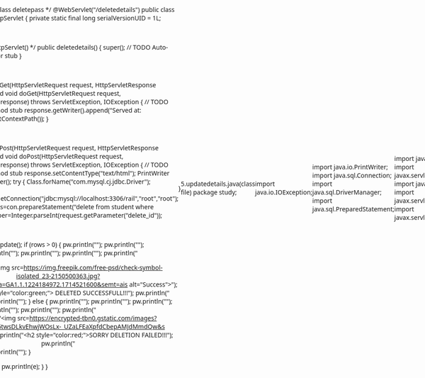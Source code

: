 1.adminServlet.java(SERVLET)
package study;

import java.io.IOException;
import java.io.PrintWriter;
import java.sql.Connection;
import java.sql.DriverManager;
import java.sql.PreparedStatement;
import java.sql.ResultSet;
import java.sql.SQLException;

import javax.servlet.ServletException;
import javax.servlet.annotation.WebServlet;
import javax.servlet.http.HttpServlet;
import javax.servlet.http.HttpServletRequest;
import javax.servlet.http.HttpServletResponse;
import javax.servlet.http.HttpSession;

/**
 * Servlet implementation class adminServlet
 */
@WebServlet("/adminServlet")
public class adminServlet extends HttpServlet {
	private static final long serialVersionUID = 1L;
	
	    // JDBC URL, username and password of MySQL server
	    private static final String JDBC_URL = "jdbc:mysql://localhost:3306/rail";
	    private static final String DB_USER = "root";
	    private static final String DB_PASSWORD = "root";

    /**
     * @see HttpServlet#HttpServlet()
     */
    public adminServlet() {
        super();
        // TODO Auto-generated constructor stub
    }

	/**
	 * @see HttpServlet#doGet(HttpServletRequest request, HttpServletResponse response)
	 */
	protected void doGet(HttpServletRequest request, HttpServletResponse response) throws ServletException, IOException {
		// TODO Auto-generated method stub
		response.getWriter().append("Served at: ").append(request.getContextPath());
	}

	/**
	 * @see HttpServlet#doPost(HttpServletRequest request, HttpServletResponse response)
	 */
	protected void doPost(HttpServletRequest request, HttpServletResponse response) throws ServletException, IOException {
		// TODO Auto-generated method stub
		doGet(request, response);
		 String username = request.getParameter("username");
	        String password = request.getParameter("password");
	        PrintWriter out=response.getWriter();

	        try {
	            // Load MySQL JDBC Driver
	            Class.forName("com.mysql.cj.jdbc.Driver");

	            // Connect to MySQL database
	            Connection connection = DriverManager.getConnection(JDBC_URL, DB_USER, DB_PASSWORD);

	            // SQL query to check if username and password are valid
	            String sql = "SELECT * FROM admin WHERE username=? AND password=?";
	            PreparedStatement statement = connection.prepareStatement(sql);
	            statement.setString(1, username);
	            statement.setString(2, password);
	            ResultSet result = statement.executeQuery();

	            if (result.next()) {
	                // If user exists, create a session and store username
	                HttpSession session = request.getSession();
	                session.setAttribute("username", username);
	                response.sendRedirect("add_details.jsp");
	            } else {
	                out.println("<p>Sorry, invalid username or password.</p>");

	                // If user doesn't exist, redirect back to login page with error message
	                response.sendRedirect("dashboard.jsp?error=1");
	            }

	            // Close resources
	            result.close();
	            statement.close();
	            connection.close();
	        } catch (SQLException | ClassNotFoundException e) {
	            e.printStackTrace();
	            throw new ServletException("Database access error", e);
	        }
	}

}
2.studentservlet.java(SERVLET)
package study;

import java.io.*;


import java.sql.*;
import javax.servlet.ServletException;
import javax.servlet.annotation.WebServlet;
import javax.servlet.http.*;

@WebServlet("/studentservlet")
public class studentservlet extends HttpServlet {
    private static final long serialVersionUID = 1L;

    protected void doGet(HttpServletRequest request, HttpServletResponse response)
            throws ServletException, IOException {
        response.sendRedirect("search.jsp");
    }

    protected void doPost(HttpServletRequest request, HttpServletResponse response)
            throws ServletException, IOException {
        response.setContentType("text/html");
        PrintWriter pw = response.getWriter();
        String name = request.getParameter("studentUsername");
        
        try {
            Class.forName("com.mysql.cj.jdbc.Driver");
            Connection con = DriverManager.getConnection("jdbc:mysql://localhost:3306/rail", "root", "root");
            PreparedStatement ps = con.prepareStatement("SELECT * FROM student WHERE name = ?");
            ps.setString(1, name);
            ResultSet rs = ps.executeQuery();

            // Start building the HTML table
            pw.println("<!DOCTYPE html>");
            pw.println("<html>");
            pw.println("<head>");
            pw.println("<meta charset=\"ISO-8859-1\">");
            pw.println("<title>Search Results</title>");
            pw.println("<style>");
            pw.println("body {");
            pw.println("    margin: 0;");
            pw.println("    padding: 0;");
            pw.println("    font-family: Arial, sans-serif;");
            pw.println("    background-image: url('https://example.com/background-image.jpg');"); // Replace 'https://example.com/background-image.jpg' with the URL of your background image
            pw.println("    background-size: cover;");
            pw.println("    background-position: center;");
            pw.println("}");
            pw.println("table {");
            pw.println("    font-family: Arial, sans-serif;");
            pw.println("    border-collapse: collapse;");
            pw.println("    width: 80%;");
            pw.println("    margin: 20px auto;");
            pw.println("}");
            pw.println("th, td {");
            pw.println("    border: 1px solid #ddd;");
            pw.println("    padding: 8px;");
            pw.println("    text-align: center;");
            pw.println("}");
            pw.println("th {");
            pw.println("    background-color: #4CAF50;");
            pw.println("    color: white;");
            pw.println("}");
            pw.println("tr:nth-child(even) {");
            pw.println("    background-color: #f2f2f2;");
            pw.println("}");
            pw.println("</style>");
            pw.println("</head>");
            pw.println("<body>");
            pw.println("<h2 style=\"text-align:center;\">Search Results for " + name + "</h2>");
            pw.println("<table>");
            pw.println("<tr><th>NUMBER</th><th>NAME</th><th>EMAIL</th><th>DESK</th></tr>");

            // Iterate through the ResultSet and add data to the table
            while (rs.next()) {
                pw.println("<tr>");
                pw.println("<td>" + rs.getInt(1) + "</td>");
                pw.println("<td>" + rs.getString(2) + "</td>");
                pw.println("<td>" + rs.getString(3) + "</td>");
                pw.println("<td>" + rs.getString(4) + "</td>");
               
                pw.println("</tr>");
            }

            pw.println("</table>");
            pw.println("</body>");
            pw.println("</html>");
        } catch (Exception e) {
            pw.println(e);
        }
    }
}


3.insertdetails.java(class file)
package study;

import java.io.IOException;

import java.io.PrintWriter;
import java.sql.Connection;
import java.sql.DriverManager;
import java.sql.PreparedStatement;

import javax.servlet.ServletException;
import javax.servlet.annotation.WebServlet;
import javax.servlet.http.HttpServlet;
import javax.servlet.http.HttpServletRequest;
import javax.servlet.http.HttpServletResponse;

/**
 * Servlet implementation class insertpass
 */
@WebServlet("/insertdetails")
public class insertdetails extends HttpServlet {
	private static final long serialVersionUID = 1L;
       
    /**
     * @see HttpServlet#HttpServlet()
     */
    public insertdetails() {
        super();
        // TODO Auto-generated constructor stub
    }

	/**
	 * @see HttpServlet#doGet(HttpServletRequest request, HttpServletResponse response)
	 */
	protected void doGet(HttpServletRequest request, HttpServletResponse response) throws ServletException, IOException {
		// TODO Auto-generated method stub
		response.getWriter().append("Served at: ").append(request.getContextPath());
	}

	/**
	 * @see HttpServlet#doPost(HttpServletRequest request, HttpServletResponse response)
	 */
	protected void doPost(HttpServletRequest request, HttpServletResponse response) throws ServletException, IOException {
		// TODO Auto-generated method stub
		response.setContentType("text/html");
		PrintWriter pw=response.getWriter();
		try {
		Class.forName("com.mysql.cj.jdbc.Driver");
		Connection con=DriverManager.getConnection("jdbc:mysql://localhost:3306/rail","root","root");
		PreparedStatement ps=con.prepareStatement("insert into student values(?,?,?,?)");
		int num=Integer.parseInt(request.getParameter("num"));
		String name=request.getParameter("name");
		String email=request.getParameter("email");
		String desk=request.getParameter("desk");
	
		ps.setInt(1, num);
		ps.setString(2, name);
		ps.setString(3, email);
		ps.setString(4, desk);
		
		int rows=ps.executeUpdate();
//		if(rows>0) {
//			pw.println("PASS GENERATED SUCCESSFULL!!!");
//		}
//		else {
//			pw.println(" SORRY PASS GENERATION FAILED!!!");
//		}
		 if (rows > 0) {
             pw.println("<!DOCTYPE html>");
             pw.println("<html>");
             pw.println("<head>");
             pw.println("<title>Pass Generation Status</title>");
             pw.println("</head>");
             pw.println("<body>");
             pw.println("<center>");
             pw.println("<img src=https://img.freepik.com/free-psd/check-symbol-isolated_23-2150500363.jpg?size=338&ext=jpg&ga=GA1.1.1224184972.1714521600&semt=ais alt=\"Success\">");
             pw.println("<h2 style=\"color:green;\">DESK ALOCATION SUCCESSFULL!!!</h2>");
             pw.println("</center>");
             pw.println("</body>");
             pw.println("</html>");
         } else {
             pw.println("<!DOCTYPE html>");
             pw.println("<html>");
             pw.println("<head>");
             pw.println("<title>Pass Generation Status</title>");
             pw.println("</head>");
             pw.println("<body>");
             pw.println("<center>");
             pw.println("<img src=https://encrypted-tbn0.gstatic.com/images?q=tbn:ANd9GcR6twsDLkvEhwjWOsLx-_UZaLFEaXpfdCbepAMJdMmdQw&s alt=\"Failure\">");
             pw.println("<h2 style=\"color:red;\">SORRY DESK ALOCATION FAILED!!!</h2>");
             pw.println("</center>");
             pw.println("</body>");
             pw.println("</html>");
         }
		
		}
		catch(Exception e ) {
			pw.println(e);
		}

	}

}


4.deletedetails.java(class file)
package study;



import java.io.IOException;

import java.io.PrintWriter;
import java.sql.Connection;
import java.sql.DriverManager;
import java.sql.PreparedStatement;

import javax.servlet.ServletException;
import javax.servlet.annotation.WebServlet;
import javax.servlet.http.HttpServlet;
import javax.servlet.http.HttpServletRequest;
import javax.servlet.http.HttpServletResponse;

/**
 * Servlet implementation class deletepass
 */
@WebServlet("/deletedetails")
public class deletedetails extends HttpServlet {
	private static final long serialVersionUID = 1L;
       
    /**
     * @see HttpServlet#HttpServlet()
     */
    public deletedetails() {
        super();
        // TODO Auto-generated constructor stub
    }

	/**
	 * @see HttpServlet#doGet(HttpServletRequest request, HttpServletResponse response)
	 */
	protected void doGet(HttpServletRequest request, HttpServletResponse response) throws ServletException, IOException {
		// TODO Auto-generated method stub
		response.getWriter().append("Served at: ").append(request.getContextPath());
	}

	/**
	 * @see HttpServlet#doPost(HttpServletRequest request, HttpServletResponse response)
	 */
	protected void doPost(HttpServletRequest request, HttpServletResponse response) throws ServletException, IOException {
		// TODO Auto-generated method stub
		response.setContentType("text/html");
		PrintWriter pw=response.getWriter();
		try {
		Class.forName("com.mysql.cj.jdbc.Driver");
		Connection con=DriverManager.getConnection("jdbc:mysql://localhost:3306/rail","root","root");
		PreparedStatement ps=con.prepareStatement("delete from student where number=?");
		int number=Integer.parseInt(request.getParameter("delete_id"));
		
		ps.setInt(1, number);
		
		int rows=ps.executeUpdate();
		if (rows > 0) {
            pw.println("<!DOCTYPE html>");
            pw.println("<html>");
            pw.println("<head>");
            pw.println("<title>Pass Deletion Status</title>");
            pw.println("</head>");
            pw.println("<body>");
            pw.println("<center>");
            pw.println("<img src=https://img.freepik.com/free-psd/check-symbol-isolated_23-2150500363.jpg?size=338&ext=jpg&ga=GA1.1.1224184972.1714521600&semt=ais alt=\"Success\">");
            pw.println("<h2 style=\"color:green;\"> DELETED SUCCESSFULL!!!</h2>");
            pw.println("</center>");
            pw.println("</body>");
            pw.println("</html>");
        } else {
            pw.println("<!DOCTYPE html>");
            pw.println("<html>");
            pw.println("<head>");
            pw.println("<title>Pass DELETION Status</title>");
            pw.println("</head>");
            pw.println("<body>");
            pw.println("<center>");
            pw.println("<img src=https://encrypted-tbn0.gstatic.com/images?q=tbn:ANd9GcR6twsDLkvEhwjWOsLx-_UZaLFEaXpfdCbepAMJdMmdQw&s alt=\"Failure\">");
            pw.println("<h2 style=\"color:red;\">SORRY  DELETION FAILED!!!</h2>");
            pw.println("</center>");
            pw.println("</body>");
            pw.println("</html>");
        }
		
		
		
		}
		catch(Exception e ) {
			pw.println(e);
		}
	}

}


5.updatedetails.java(class file)
package study;



import java.io.IOException;

import java.io.PrintWriter;
import java.sql.Connection;
import java.sql.DriverManager;
import java.sql.PreparedStatement;

import javax.servlet.ServletException;
import javax.servlet.annotation.WebServlet;
import javax.servlet.http.HttpServlet;
import javax.servlet.http.HttpServletRequest;
import javax.servlet.http.HttpServletResponse;

/**
 * Servlet implementation class updatepass
 */
@WebServlet("/updatedetails")
public class updatedetails extends HttpServlet {
	private static final long serialVersionUID = 1L;
       
    /**
     * @see HttpServlet#HttpServlet()
     */
    public updatedetails() {
        super();
        // TODO Auto-generated constructor stub
    }

	/**
	 * @see HttpServlet#doGet(HttpServletRequest request, HttpServletResponse response)
	 */
	protected void doGet(HttpServletRequest request, HttpServletResponse response) throws ServletException, IOException {
		// TODO Auto-generated method stub
		response.getWriter().append("Served at: ").append(request.getContextPath());
	}

	/**
	 * @see HttpServlet#doPost(HttpServletRequest request, HttpServletResponse response)
	 */
	protected void doPost(HttpServletRequest request, HttpServletResponse response) throws ServletException, IOException {
		// TODO Auto-generated method stub
		response.setContentType("text/html");
		PrintWriter pw=response.getWriter();
		try {
		Class.forName("com.mysql.cj.jdbc.Driver");
		Connection con=DriverManager.getConnection("jdbc:mysql://localhost:3306/rail","root","root");
//		PreparedStatement ps=con.prepareStatement("update student set name=? where num=?");
//		int num=Integer.parseInt(request.getParameter("update_id"));
//		String name=request.getParameter("update_name");
//		
//		ps.setInt(2, num);
//		ps.setString(1, name);
		
		PreparedStatement ps = con.prepareStatement("update student set name=? where number=?");
		String name = request.getParameter("update_name");
		int number = Integer.parseInt(request.getParameter("update_id"));

		ps.setString(1, name); // Set name first
		ps.setInt(2, number);      // Set num second

		
		int rows=ps.executeUpdate();
		if (rows > 0) {
            pw.println("<!DOCTYPE html>");
            pw.println("<html>");
            pw.println("<head>");
            pw.println("<title>Pass updation Status</title>");
            pw.println("</head>");
            pw.println("<body>");
            pw.println("<center>");
            pw.println("<img src=https://img.freepik.com/free-psd/check-symbol-isolated_23-2150500363.jpg?size=338&ext=jpg&ga=GA1.1.1224184972.1714521600&semt=ais alt=\"Success\">");
            pw.println("<h2 style=\"color:green;\"> UPDATION SUCCESSFULL!!!</h2>");
            pw.println("</center>");
            pw.println("</body>");
            pw.println("</html>");
        } else {
            pw.println("<!DOCTYPE html>");
            pw.println("<html>");
            pw.println("<head>");
            pw.println("<title>Pass updation Status</title>");
            pw.println("</head>");
            pw.println("<body>");
            pw.println("<center>");
            pw.println("<img src=https://encrypted-tbn0.gstatic.com/images?q=tbn:ANd9GcR6twsDLkvEhwjWOsLx-_UZaLFEaXpfdCbepAMJdMmdQw&s alt=\"Failure\">");
            pw.println("<h2 style=\"color:red;\">SORRY  UPDATION FAILED!!!</h2>");
            pw.println("</center>");
            pw.println("</body>");
            pw.println("</html>");
        }
		
			
		
		}
		catch(Exception e ) {
			pw.println(e);
		}
	}

}


6.displaydetails.java(class file)

package study;
import java.io.IOException;

import java.io.PrintWriter;
import java.sql.Connection;
import java.sql.DriverManager;
import java.sql.PreparedStatement;
import java.sql.ResultSet;

import javax.servlet.ServletException;
import javax.servlet.annotation.WebServlet;
import javax.servlet.http.HttpServlet;
import javax.servlet.http.HttpServletRequest;
import javax.servlet.http.HttpServletResponse;

/**
 * Servlet implementation class displaypass
 */
@WebServlet("/displaydetails")
public class displaydetails extends HttpServlet {
    private static final long serialVersionUID = 1L;

    /**
     * @see HttpServlet#HttpServlet()
     */
    public displaydetails() {
        super();
        // TODO Auto-generated constructor stub
    }

    /**
     * @see HttpServlet#doGet(HttpServletRequest request, HttpServletResponse response)
     */
    protected void doGet(HttpServletRequest request, HttpServletResponse response) throws ServletException, IOException {
        // TODO Auto-generated method stub
        response.getWriter().append("Served at: ").append(request.getContextPath());
    }

    /**
     * @see HttpServlet#doPost(HttpServletRequest request, HttpServletResponse response)
     */
    protected void doPost(HttpServletRequest request, HttpServletResponse response) throws ServletException, IOException {
        response.setContentType("text/html");
        PrintWriter pw = response.getWriter();
        try {
            Class.forName("com.mysql.cj.jdbc.Driver");
            Connection con = DriverManager.getConnection("jdbc:mysql://localhost:3306/rail", "root", "root");
            PreparedStatement ps = con.prepareStatement("select * from student");
            ResultSet rs = ps.executeQuery();

            // Start building the HTML table
            pw.println("<!DOCTYPE html>");
            pw.println("<html>");
            pw.println("<head>");
            pw.println("<meta charset=\"ISO-8859-1\">");
            pw.println("<title>LIST OF PASSES GENERATED </title>");
            pw.println("<style>");
            pw.println("table {");
            pw.println("    font-family: Arial, sans-serif;");
            pw.println("    border-collapse: collapse;");
            pw.println("    width: 80%;");
            pw.println("    margin: 20px auto;");
            pw.println("}");
            pw.println("th, td {");
            pw.println("    border: 1px solid #ddd;");
            pw.println("    padding: 8px;");
            pw.println("    text-align: center;");
            pw.println("}");
            pw.println("th {");
            pw.println("    background-color: #4CAF50;");
            pw.println("    color: white;");
            pw.println("}");
            pw.println("tr:nth-child(even) {");
            pw.println("    background-color: #f2f2f2;");
            pw.println("}");
            pw.println("</style>");
            pw.println("</head>");
            pw.println("<body>");
            pw.println("<h2 style=\"text-align:center;\">LIST OF DESKS ALLOCATED  </h2>");
            pw.println("<table>");
            pw.println("<tr><th>NUMBER</th><th>NAME</th><th>EMAIL</th><th>DESK</th></tr>");

            // Iterate through the ResultSet and add data to the table
            while (rs.next()) {
                pw.println("<tr>");
                pw.println("<td>" + rs.getInt(1) + "</td>");
                pw.println("<td>" + rs.getString(2) + "</td>");
                pw.println("<td>" + rs.getString(3) + "</td>");
                pw.println("<td>" + rs.getString(4) + "</td>");
                
                pw.println("</tr>");
            }

            pw.println("</table>");
            pw.println("</body>");
            pw.println("</html>");
        } catch (Exception e) {
            pw.println(e);
        }
    }

}


7.add_details.jsp(jsp file)
<!DOCTYPE html>
<html>
<head>
<meta charset="UTF-8">
<title>SSC MANAGEMENT SYSTEM</title>
<style>
    body {
        background-image: url('https://www.inside.unsw.edu.au/sites/default/files/inline-images/Spaces_2A.jpg');
        background-size: cover;
        background-repeat: no-repeat;
        background-attachment: fixed;
        font-family: Arial, sans-serif;
        margin: 0;
        padding: 0;
        display: flex;
        justify-content: center;
        align-items: center;
        height: 100vh;
    }
    h1 {
        font-family: Arial, sans-serif;
        font-size: 62px;
        color: BLACK;
        text-align: ;
        font-weight: bold;
        margin: 0;
        padding: 10px;
        margin-bottom: 400px;
    }
    .container {
        display: flex;
        flex-direction: column;
        align-items: center;
        background-color: rgba(255, 255, 255, 0.8);
        padding: 40px;
        border-radius: 10px;
        width: 90%;
        max-width: 800px;
        box-shadow: 0 0 10px rgba(0, 0, 0, 0.3);
    }
    .section {
        margin-bottom: 20px;
        width: 100%;
    }
    form {
        text-align: center;
    }
    input[type="text"], input[type="number"], input[type="email"], input[type="submit"], select {
        padding: 10px;
        width: 100%;
        min-width: 200px;
        margin-top: 10px;
        border: 1px solid #ccc;
        border-radius: 5px;
        box-sizing: border-box;
    }
    input[type="submit"] {
        background-color: #4CAF50;
        color: white;
        cursor: pointer;
    }
</style>
</head>
<body>
<h1>STUDENT STUDY CENTER MANAGEMENT SYSTEM</h1>
<div class="container">
    <!-- INSERTING THE PASS -->
    <div class="section">
        <form action="./insertdetails" method="post">
        <br>
        <br>
        <br>
        <br>
        <br>
        <br>
        <br>
        <br>
        <br>
        <br>
        <br>
        <br>
        <br>
        <br>
        <br>
        <br>
        <br>
        <br>
        <br>
        <br>
        <caption>ADD STUDENT DETAILS</caption>
        <BR>
        <BR>
            <label for="num">Number:</label><br>
            <input type="number" id="num" name="num"><br>
            <label for="name">Name:</label><br>
            <input type="text" id="name" name="name"><br>
            <label for="email">Email:</label><br>
            <input type="text" id="email" name="email"><br>
            <label for="desk">Select Desk:</label><br>
            <select id="desk" name="desk">
                <option value="Desk1">Desk 1</option>
                <option value="Desk2">Desk 2</option>
                <option value="Desk3">Desk 3</option>
                <!-- Add more options as needed -->
            </select><br>
            <input type="submit" value="ADD">
            <br>
            <br>
        </form>
    </div>

    <!-- DELETING THE PASS -->
    <div class="section">
        <form action="./deletedetails" method="post">
        <br>
        <br>
        <caption>DELETE STUDENT DETAILS</caption>
        <BR>
        <BR>
            <label for="delete_id">Number to Delete:</label><br>
            <input type="number" id="delete_id" name="delete_id"><br>
            <input type="submit" value="DELETE">
            <br>
            <br>
        </form>
    </div>

    <!-- UPDATING THE PASS -->
    <div class="section">
        <form action="./updatedetails" method="post">
        <br>
        <br>
        <caption>UPDATE STUDENT DETAILS</caption>
        <BR>
        <BR>
            <label for="update_id">Number to Update:</label><br>
            <input type="number" id="update_id" name="update_id"><br>
            <label for="update_name">New Name:</label><br>
            <input type="text" id="update_name" name="update_name"><br>
            <input type="submit" value="UPDATE">
            <br>
            <br>
        </form>
    </div>

    <!-- DISPLAY THE PASS -->
    <div class="section">
        <form action="./displaydetails" method="post">
        <br>
        <br>
        <caption>DISPLAY STUDENT DETAILS</caption>
        <BR>
        <BR>
            <input type="submit" value="DISPLAY">
           
        </form>
    </div>
</div>
</body>
</html>


8.dashboard.jsp(jsp file)
<!DOCTYPE html>
<html>
<head>
    <title>ssdms</title>
    <style>
        body {
            font-family: 'Segoe UI', Tahoma, Geneva, Verdana, sans-serif;
            background-image: url('https://www.inside.unsw.edu.au/sites/default/files/inline-images/Spaces_2A.jpg'); /* Path to your background image */
            background-size: cover; /* Cover the entire viewport */
            background-position: center; /* Center the background image */
            margin: 0;
            padding: 0;
            display: flex;
            justify-content: center;
            align-items: center;
            height: 100vh;
        }
        h1 {
            text-align: center;
            color: #333; /* Dark gray text */
            margin-bottom: 30px;
            text-transform: uppercase; /* Convert text to uppercase */
        }
        .container {
            background-color: rgba(255, 255, 255, 0.9); /* Semi-transparent white background for container */
            padding: 40px;
            border-radius: 10px;
            box-shadow: 0 0 20px rgba(0, 0, 0, 0.1); /* Shadow effect */
            width: 400px; /* Set container width */
            max-width: 90%; /* Set maximum width */
        }
        form {
            display: flex;
            flex-direction: column; /* Arrange form elements vertically */
            align-items: center;
        }
        label {
            margin-bottom: 10px;
            color: #666; /* Gray text color */
            font-size: 14px;
        }
        input[type="text"] {
            width: 100%;
            padding: 10px;
            margin-bottom: 20px;
            border: 1px solid #ccc; /* Light gray border */
            border-radius: 5px;
            box-sizing: border-box; /* Include padding and border in element's total width and height */
        }
        button {
            padding: 12px 24px;
            font-size: 16px;
            border: none;
            border-radius: 5px;
            cursor: pointer;
            background-color: #4CAF50; /* Green background */
            color: #fff; /* White text color */
            transition: background-color 0.3s;
        }
        button:hover {
            background-color: #45a049; /* Darker green background on hover */
        }
    </style>
</head>
<body>
    <div class="container">
        <h1>Student Study Center Management System</h1>
    
        <form id="form1" action="adminServlet" method="post">
            <caption>ADMIN LOGIN</caption>
            <label for="username">Username:</label>
            <input type="text" id="username" name="username">
            <label for="password">Password:</label>
            <input type="text" id="password" name="password">
            <button type="submit">Admin Login</button>
            <br>
            <br>
        </form>
    
        <form id="form2" action="studentservlet" method="post">
        <caption>STUDENT DETAILS </caption>
            <label for="studentUsername">Username:</label>
            <input type="text" id="studentUsername" name="studentUsername">
           
            <button type="submit">Student Search</button>
            <br>
            <br>
        </form>
    </div>
</body>
</html>


